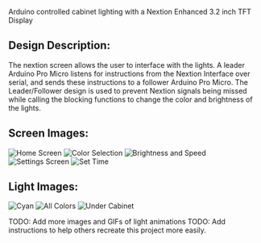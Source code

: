 Arduino controlled cabinet lighting with a Nextion Enhanced 3.2 inch TFT Display

## Design Description:

The nextion screen allows the user to interface with the lights. A leader Arduino Pro Micro listens for instructions from the Nextion Interface over serial, and sends these instructions to a follower Arduino Pro Micro. The Leader/Follower design is used to prevent Nextion signals being missed while calling the blocking functions to change the color and brightness of the lights.

## Screen Images:
![](images/home_screen.jpg "Home Screen")
![](images/color_screen.jpg "Color Selection")
![](images/bright_speed.jpg "Brightness and Speed")
![](images/settings.jpg "Settings Screen")
![](images/set_time.jpg "Set Time")

## Light Images:
![](images/cyan.jpg "Cyan")
![](images/all_colors.jpg "All Colors")
![](images/under_cabinet.jpg "Under Cabinet")

TODO: Add more images and GIFs of light animations
TODO: Add instructions to help others recreate this project more easily.
